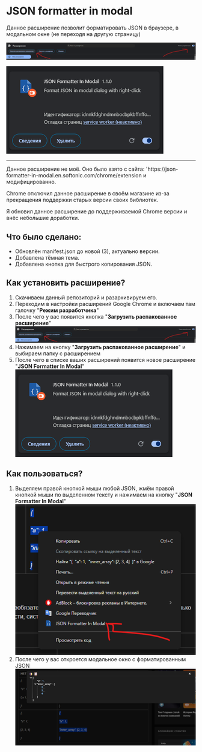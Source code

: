 # JSON formatter in modal

Данное расширение позволит форматировать JSON в браузере, в модальном окне (не переходя на другую страницу)

![img.png](materials/img.png)

![img_1.png](materials/img_1.png)

<hr/>
Данное расширение не моё. Оно было взято с сайта: 'https://json-formatter-in-modal.en.softonic.com/chrome/extension и модифицированно.

Chrome отключил данное расширение в своём магазине из-за прекращения поддержки старых версии своих библиотек.

Я обновил данное расширение до поддерживаемой Chrome версии и внёс небольшие доработки.

## Что было сделано:
- Обновлён manifest.json до новой (3), актуально версии.
- Добавлена тёмная тема.
- Добавлена кнопка для быстрого копирования JSON.


## Как установить расширение?
1. Скачиваем данный репозиторий и разархивируем его.
2. Переходим в настройки расширений Google Chrome и включаем там галочку "**Режим разработчика**"
3. После чего у вас появится кнопка "**Загрузить распакованное расширение**" ![img.png](materials/img.png)
4. Нажимаем на кнопку "**Загрузить распакованное расширение**" и выбираем папку с расширением
5. После чего в списке ваших расширений появится новое расширение "**JSON Formatter In Modal**"![img_1.png](materials/img_1.png)

## Как пользоваться?
1. Выделяем правой кнопкой мыши любой JSON, жмём правой кнопкой мыши по выделенном тексту и нажимаем на кнопку "**JSON Formatter In Modal**" ![img_2.png](materials/img_2.png)
2. После чего у вас откроется модальное окно с форматированным JSON ![img_3.png](materials/img_3.png)